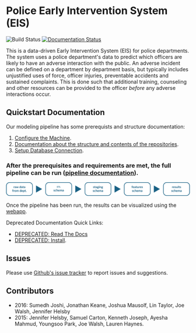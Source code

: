 # Police Early Intervention System (EIS)

![Build Status](https://travis-ci.org/dssg/police-eis.svg)
[![Documentation Status](https://readthedocs.org/projects/police-eis/badge/?version=latest)](http://police-eis.readthedocs.org/en/latest/?badge=latest)

This is a data-driven Early Intervention System (EIS) for police departments. The system uses a police department's data to predict which officers are likely to have an adverse interaction with the public. An adverse incident can be defined on a department by department basis, but typically includes unjustified uses of force, officer injuries, preventable accidents and sustained complaints. This is done such that additional training, counseling and other resources can be provided to the officer _before_ any adverse interactions occur.

## Quickstart Documentation

Our modeling pipeline has some prerequists and structure documentation:

1.  [Configure the Machine](docs/config.md).
2.  [Documentation about the structure and contents of the repositories](docs/repository_documentation.md).
3.  [Setup Database Connection](docs/database_connection.md).

### After the prerequisites and requirements are met, the full pipeline can be run ([pipeline documentation](docs/repositories_dependencies_and_pipeline.md)).

![Process](docs/tableProces.png)

Once the pipeline has been run, the results can be visualized using the [webapp](docs/results_webapp.md).

Deprecated Documentation Quick Links:


* [DEPRECATED: Read The Docs](https://police-eis.readthedocs.org/en/latest/)
* [DEPRECATED: Install](https://police-eis.readthedocs.org/en/latest/quickstart.html).

## Issues

Please use [Github's issue tracker](https://github.com/dssg/police-eis/issues/new) to report issues and suggestions.

## Contributors

* 2016: Sumedh Joshi, Jonathan Keane, Joshua Mausolf, Lin Taylor, Joe Walsh, Jennifer Helsby
* 2015: Jennifer Helsby, Samuel Carton, Kenneth Joseph, Ayesha Mahmud, Youngsoo Park, Joe Walsh, Lauren Haynes.
